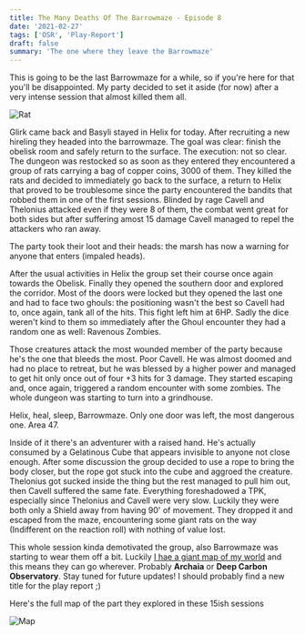 ```yaml
---
title: The Many Deaths Of The Barrowmaze - Episode 8
date: '2021-02-27'
tags: ['OSR', 'Play-Report']
draft: false
summary: 'The one where they leave the Barrowmaze'
---
```


This is going to be the last Barrowmaze for a while, so if you're here for that you'll be disappointed. My party decided to set it aside (for now) after a very intense session that almost killed them all.

![Rat](https://i.imgur.com/0VgFWTQ.png)

Glirk came back and Basyli stayed in Helix for today. After recruiting a new hireling they headed into the barrowmaze. The goal was clear: finish the obelisk room and safely return to the surface. The execution: not so clear. The dungeon was restocked so as soon as they entered they encountered a group of rats carrying a bag of copper coins, 3000 of them. They killed the rats and decided to immediately go back to the surface, a return to Helix that proved to be troublesome since the party encountered the bandits that robbed them in one of the first sessions. Blinded by rage Cavell and Thelonius attacked even if they were 8 of them, the combat went great for both sides but after suffering amost 15 damage Cavell managed to repel the attackers who ran away.

The party took their loot and their heads: the marsh has now a warning for anyone that enters (impaled heads).

After the usual activities in Helix the group set their course once again towards the Obelisk. Finally they opened the southern door and explored the corridor. Most of the doors were locked but they opened the last one and had to face two ghouls: the positioning wasn't the best so Cavell had to, once again, tank all of the hits. This fight left him at 6HP. Sadly the dice weren't kind to them so immediately after the Ghoul encounter they had a random one as well: Ravenous Zombies.

Those creatures attack the most wounded member of the party because he's the one that bleeds the most. Poor Cavell. He was almost doomed and had no place to retreat, but he was blessed by a higher power and managed to get hit only once out of four +3 hits for 3 damage. They started escaping and, once again, triggered a random encounter with some zombies. The whole dungeon was starting to turn into a grindhouse.

Helix, heal, sleep, Barrowmaze. Only one door was left, the most dangerous one. Area 47.

Inside of it there's an adventurer with a raised hand. He's actually consumed by a Gelatinous Cube that appears invisible to anyone not close enough. After some discussion the group decided to use a rope to bring the body closer, but the rope got stuck into the cube and aggroed the creature. Thelonius got sucked inside the thing but the rest managed to pull him out, then Cavell suffered the same fate. Everything foreshadowed a TPK, especially since Thelonius and Cavell were very slow. Luckily they were both only a Shield away from having 90' of movement. They dropped it and escaped from the maze, encountering some giant rats on the way (Indifferent on the reaction roll) with nothing of value lost.

This whole session kinda demotivated the group, also Barrowmaze was starting to wear them off a bit. Luckily [I hae a giant map of my world](https://leveldrain.com/2021/02/09/dont-be-afrad-to-leave/) and this means they can go wherever. Probably **Archaia** or **Deep Carbon Observatory**. Stay tuned for future updates! I should probably find a new title for the play report ;)

Here's the full map of the part they explored in these 15ish sessions

![Map](https://i.imgur.com/MI4k5Nd.png)
